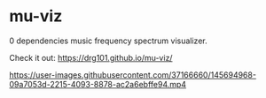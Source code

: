 # mu-viz
0 dependencies music frequency spectrum visualizer.

Check it out: https://drg101.github.io/mu-viz/



https://user-images.githubusercontent.com/37166660/145694968-09a7053d-2215-4093-8878-ac2a6ebffe94.mp4

